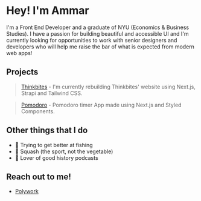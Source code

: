 # Hey! I'm Ammar
I'm a Front End Developer and a graduate of NYU (Economics & Business Studies). I have a passion for building beautiful and accessible UI and I'm currently looking for opportunities to work with senior designers and developers who will help me raise the bar of what is expected from modern web apps!

## Projects <br/>
>[Thinkbites](https://github.com/AmmarGillani95/thinkbites) - I'm currently rebuilding Thinkbites' website using Next.js, Strapi and Tailwind CSS. 

>[Pomodoro](https://github.com/AmmarGillani95/pomodoro) - Pomodoro timer App made using Next.js and Styled Components.


## Other things that I do <br/>
- 🎣 Trying to get better at fishing <br/>
- 🏸 Squash (the sport, not the vegetable) </br>
- 📖 Lover of good history podcasts

## Reach out to me!
- [Polywork](https://www.polywork.com/ammargillani) 

